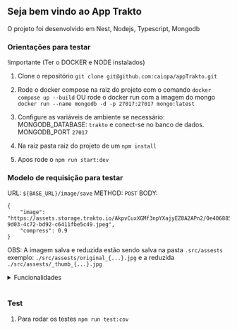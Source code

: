 ## Seja bem vindo ao App Trakto

O projeto foi desenvolvido em Nest, Nodejs, Typescript, Mongodb

### Orientações para testar

!importante (Ter o DOCKER e NODE instalados)

 1. Clone o repositório `git clone git@github.com:caiopa/appTrakto.git`
 2. Rode o docker compose na raiz do projeto com o comando `docker compose up --build`
  OU rode o docker run com a imagem do mongo `docker run --name mongodb -d -p 27017:27017 mongo:latest`
 3. Configure as variáveis de ambiente se necessário:  MONGODB_DATABASE: `trakto` e conect-se no banco de dados. MONGODB_PORT `27017`

 4. Na raiz pasta raiz do projeto de um `npm install`
 5. Apos rode o `npm run start:dev`

### Modelo de requisição para testar

URL: `${BASE_URL}/image/save`
METHOD: `POST`
BODY: 
```
{
    "image": "https://assets.storage.trakto.io/AkpvCuxXGMf3npYXajyEZ8A2APn2/0e406885-9d03-4c72-bd92-c6411fbe5c49.jpeg",
    "compress": 0.9
}
``` 
OBS: A imagem salva e reduzida estão sendo salva na pasta `.src/assests` exemplo: `./src/assests/original_{...}.jpg` e a reduzida `./src/assests/_thumb_{...}.jpg`

<details>
<summary> Funcionalidades </summary><br/>
 1. Conseguir salvar uma imagem recebida por uma URL publica no formato jpg e gerar um versão reduzida (acrescentando o sufixo _thumb ao nome do arquivo)

 2. A imagem reduzida deve ser compactada e o fator deve ser enviado como parâmentro junto com a url da imagem original.
</details><br />

### Test

1. Para rodar os testes `npm run test:cov `
